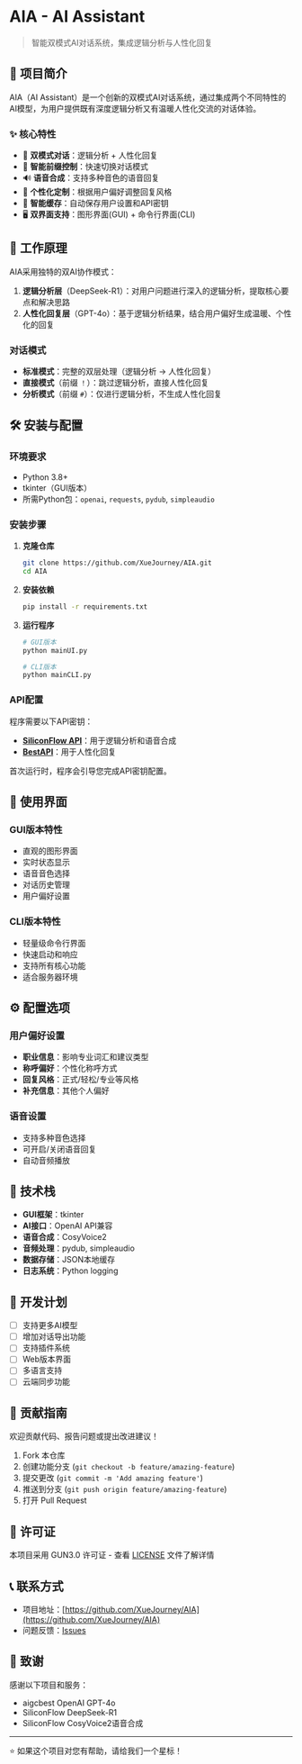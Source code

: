 # AIA - AI Assistant

> 智能双模式AI对话系统，集成逻辑分析与人性化回复

## 📖 项目简介

AIA（AI Assistant）是一个创新的双模式AI对话系统，通过集成两个不同特性的AI模型，为用户提供既有深度逻辑分析又有温暖人性化交流的对话体验。

### ✨ 核心特性

- 🧠 **双模式对话**：逻辑分析 + 人性化回复
- 🎯 **智能前缀控制**：快速切换对话模式
- 🔊 **语音合成**：支持多种音色的语音回复
- 👤 **个性化定制**：根据用户偏好调整回复风格
- 💾 **智能缓存**：自动保存用户设置和API密钥
- 🖥️ **双界面支持**：图形界面(GUI) + 命令行界面(CLI)

## 🚀 工作原理

AIA采用独特的双AI协作模式：

1. **逻辑分析层**（DeepSeek-R1）：对用户问题进行深入的逻辑分析，提取核心要点和解决思路
2. **人性化回复层**（GPT-4o）：基于逻辑分析结果，结合用户偏好生成温暖、个性化的回复

### 对话模式

- **标准模式**：完整的双层处理（逻辑分析 → 人性化回复）
- **直接模式**（前缀 `！`）：跳过逻辑分析，直接人性化回复
- **分析模式**（前缀 `#`）：仅进行逻辑分析，不生成人性化回复

## 🛠️ 安装与配置

### 环境要求

- Python 3.8+
- tkinter（GUI版本）
- 所需Python包：`openai`, `requests`, `pydub`, `simpleaudio`

### 安装步骤

1. **克隆仓库**
   ```bash
   git clone https://github.com/XueJourney/AIA.git
   cd AIA
   ```

2. **安装依赖**
   ```bash
   pip install -r requirements.txt
   ```

3. **运行程序**
   ```bash
   # GUI版本
   python mainUI.py
   
   # CLI版本
   python mainCLI.py
   ```

### API配置

程序需要以下API密钥：

- [**SiliconFlow API**](https://cloud.siliconflow.cn/i/Rvi7CUIa)：用于逻辑分析和语音合成
- [**BestAPI**](https://aigcbest.top/register?aff=tk8E)：用于人性化回复

首次运行时，程序会引导您完成API密钥配置。

## 📱 使用界面

### GUI版本特性
- 直观的图形界面
- 实时状态显示
- 语音音色选择
- 对话历史管理
- 用户偏好设置

### CLI版本特性
- 轻量级命令行界面
- 快速启动和响应
- 支持所有核心功能
- 适合服务器环境


## ⚙️ 配置选项

### 用户偏好设置
- **职业信息**：影响专业词汇和建议类型
- **称呼偏好**：个性化称呼方式
- **回复风格**：正式/轻松/专业等风格
- **补充信息**：其他个人偏好

### 语音设置
- 支持多种音色选择
- 可开启/关闭语音回复
- 自动音频播放

## 🔧 技术栈

- **GUI框架**：tkinter
- **AI接口**：OpenAI API兼容
- **语音合成**：CosyVoice2
- **音频处理**：pydub, simpleaudio
- **数据存储**：JSON本地缓存
- **日志系统**：Python logging

## 🚧 开发计划

- [ ] 支持更多AI模型
- [ ] 增加对话导出功能
- [ ] 支持插件系统
- [ ] Web版本界面
- [ ] 多语言支持
- [ ] 云端同步功能

## 🤝 贡献指南

欢迎贡献代码、报告问题或提出改进建议！

1. Fork 本仓库
2. 创建功能分支 (`git checkout -b feature/amazing-feature`)
3. 提交更改 (`git commit -m 'Add amazing feature'`)
4. 推送到分支 (`git push origin feature/amazing-feature`)
5. 打开 Pull Request

## 📄 许可证

本项目采用 GUN3.0 许可证 - 查看 [LICENSE](LICENSE) 文件了解详情

## 📞 联系方式

- 项目地址：[https://github.com/XueJourney/AIA](https://github.com/XueJourney/AIA)
- 问题反馈：[Issues](https://github.com/XueJourney/AIA/issues)

## 🙏 致谢

感谢以下项目和服务：
- aigcbest OpenAI GPT-4o
- SiliconFlow DeepSeek-R1
- SiliconFlow CosyVoice2语音合成

---

⭐ 如果这个项目对您有帮助，请给我们一个星标！